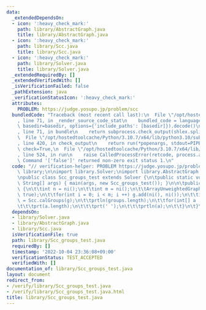 ```yaml
---
data:
  _extendedDependsOn:
  - icon: ':heavy_check_mark:'
    path: library/AbstractGraph.java
    title: library/AbstractGraph.java
  - icon: ':heavy_check_mark:'
    path: library/Scc.java
    title: library/Scc.java
  - icon: ':heavy_check_mark:'
    path: library/Solver.java
    title: library/Solver.java
  _extendedRequiredBy: []
  _extendedVerifiedWith: []
  _isVerificationFailed: false
  _pathExtension: java
  _verificationStatusIcon: ':heavy_check_mark:'
  attributes:
    PROBLEM: https://judge.yosupo.jp/problem/scc
  bundledCode: "Traceback (most recent call last):\n  File \"/opt/hostedtoolcache/Python/3.10.7/x64/lib/python3.10/site-packages/onlinejudge_verify/documentation/build.py\"\
    , line 71, in _render_source_code_stat\n    bundled_code = language.bundle(stat.path,\
    \ basedir=basedir, options={'include_paths': [basedir]}).decode()\n  File \"/opt/hostedtoolcache/Python/3.10.7/x64/lib/python3.10/site-packages/onlinejudge_verify/languages/user_defined.py\"\
    , line 71, in bundle\n    return subprocess.check_output(shlex.split(command))\n\
    \  File \"/opt/hostedtoolcache/Python/3.10.7/x64/lib/python3.10/subprocess.py\"\
    , line 420, in check_output\n    return run(*popenargs, stdout=PIPE, timeout=timeout,\
    \ check=True,\n  File \"/opt/hostedtoolcache/Python/3.10.7/x64/lib/python3.10/subprocess.py\"\
    , line 524, in run\n    raise CalledProcessError(retcode, process.args,\nsubprocess.CalledProcessError:\
    \ Command '['false']' returned non-zero exit status 1.\n"
  code: "// verification-helper: PROBLEM https://judge.yosupo.jp/problem/scc\n\npackage\
    \ library;\n\nimport library.Solver;\nimport library.AbstractGraph;\nimport library.Scc;\n\
    \npublic class Scc_groups_test extends Solver {\n\tpublic static void main(final\
    \ String[] args) { main(args, new Scc_groups_test()); }\n\n\tpublic void solve()\
    \ {\n\t\tint n = ni();\n\t\tint m = ni();\n\t\tArrayUnweightedGraph g = new ArrayUnweightedGraph(n,\
    \ true);\n\t\tfor(int i = 0; i < m; i ++) g.add(ni(), ni());\n\t\tint groups[][]\
    \ = Scc.calGroups(g);\n\t\tprtln(groups.length);\n\t\tfor(int[] a : groups) {\n\
    \t\t\tprt(a.length);\n\t\t\tprt(' ');\n\t\t\tprtln(a);\n\t\t}\n\t}\n}"
  dependsOn:
  - library/Solver.java
  - library/AbstractGraph.java
  - library/Scc.java
  isVerificationFile: true
  path: library/Scc_groups_test.java
  requiredBy: []
  timestamp: '2022-10-04 23:36:08+09:00'
  verificationStatus: TEST_ACCEPTED
  verifiedWith: []
documentation_of: library/Scc_groups_test.java
layout: document
redirect_from:
- /verify/library/Scc_groups_test.java
- /verify/library/Scc_groups_test.java.html
title: library/Scc_groups_test.java
---
```

